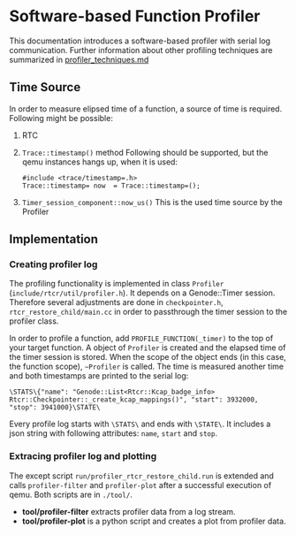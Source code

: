 # Software-based Function Profiler

This documentation introduces a software-based profiler with serial log
communication. Further information about other profiling techniques are
summarized in [profiler\_techniques.md](profiler_techniques.md)

## Time Source

In order to measure elipsed time of a function, a source of time is
required. Following might be possible:
1. RTC
2. `Trace::timestamp()` method
   Following should be supported, but the qemu instances hangs up, when it is used:
   ```
   #include <trace/timestamp=.h>
   Trace::timestamp= now  = Trace::timestamp=();
   ```

3. `Timer_session_component::now_us()`
   This is the used time source by the Profiler

## Implementation

### Creating profiler log

The profiling functionality is implemented in class `Profiler`
(`include/rtcr/util/profiler.h`). It depends on a Genode::Timer
session. Therefore several adjustments are done in `checkpointer.h`,
`rtcr_restore_child/main.cc` in order to passthrough the timer session to the
profiler class.

In order to profile a function, add `PROFILE_FUNCTION(_timer)` to the top of
your target function. A object of `Profiler` is created and the elapsed time of
the timer session is stored. When the scope of the object ends (in this case,
the function scope), `~Profiler` is called. The time is measured another time
and both timestamps are printed to the serial log:

```
\STATS\{"name": "Genode::List<Rtcr::Kcap_badge_info> Rtcr::Checkpointer::_create_kcap_mappings()", "start": 3932000, "stop": 3941000}\STATE\
```

Every profile log starts with  `\STATS\` and ends with `\STATE\`. It includes a
json string with following attributes: `name`, `start` and `stop`.

### Extracing profiler log and plotting

The except script `run/profiler_rtcr_restore_child.run` is extended and calls
`profiler-filter` and `profiler-plot` after a successful execution of
qemu. Both scripts are in `./tool/`.

* **tool/profiler-filter** extracts profiler data from a log stream.
* **tool/profiler-plot** is a python script and creates a plot from profiler data.


